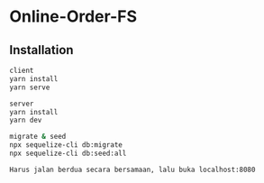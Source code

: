 # Online-Order-FS

## Installation
```sh
client
yarn install
yarn serve

server
yarn install
yarn dev

migrate & seed
npx sequelize-cli db:migrate
npx sequelize-cli db:seed:all

Harus jalan berdua secara bersamaan, lalu buka localhost:8080
```